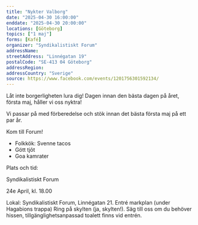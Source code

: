 ```yaml
---
title: "Nykter Valborg"
date: "2025-04-30 16:00:00"
enddate: "2025-04-30 20:00:00"
locations: [Göteborg]
topics: ["1 maj"]
forms: [Kafé]
organizer: "Syndikalistiskt Forum"
addressName: 
streetAddress: "Linnégatan 19"
postalCode: "SE-413 04 Göteborg"
addressRegion:
addressCountry: "Sverige"
source: https://www.facebook.com/events/1201756301592134/
---
```

Låt inte borgerligheten lura dig! Dagen innan den bästa dagen på året, första maj, håller vi oss nyktra!

Vi passar på med förberedelse och stök innan det bästa första maj på ett par år.

Kom till Forum!

- Folkkök: Svenne tacos
- Gött tjôt
- Goa kamrater

Plats och tid:

Syndikalistiskt Forum

24e April, kl. 18.00

Lokal: Syndikalistiskt Forum, Linnégatan 21. Entré markplan (under Hagabions trappa) Ring på skylten (ja, skylten!). Säg till oss om du behöver hissen, tillgänglighetsanpassad toalett finns vid entrén.
